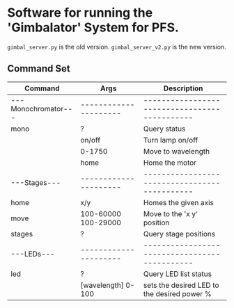 # Software for running the 'Gimbalator' System for PFS.

```gimbal_server.py``` is the old version.
```gimbal_server_v2.py``` is the new version.
  
## Command Set

| Command           | Args                | Description                                 |
|-------------------|---------------------|---------------------------------------------|
|---Monochromator---|---------------------|---------------------------------------------|
| mono              | ?                   | Query status                                |
|                   | on/off              | Turn lamp on/off                            |
|                   | 0-1750              | Move to wavelength                          |
|                   | home                | Home the motor                              |
|---Stages---       |---------------------|---------------------------------------------|
| home              | x/y                 | Homes the given axis                        |
| move              | 100-60000 100-29000 | Move to the 'x y' position                  |
| stages            | ?                   | Query stage positions                       |
|---LEDs---         |---------------------|---------------------------------------------|
| led               | ?                   | Query LED list status                       |
|                   | [wavelength] 0-100  | sets the desired LED to the desired power % |
